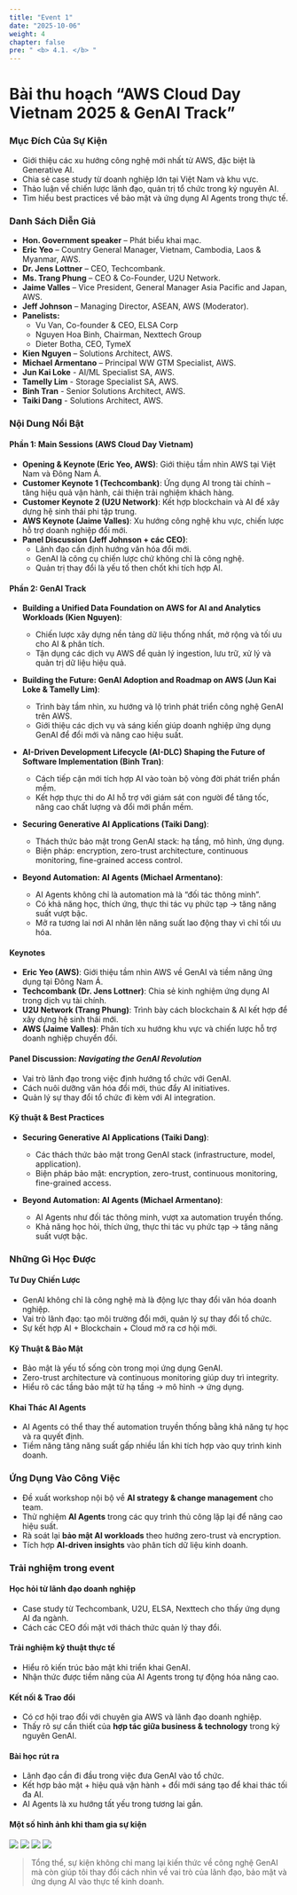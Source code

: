 ```yaml
---
title: "Event 1"
date: "2025-10-06"
weight: 4
chapter: false
pre: " <b> 4.1. </b> "
---
```


# Bài thu hoạch “AWS Cloud Day Vietnam 2025 & GenAI Track”

### Mục Đích Của Sự Kiện

- Giới thiệu các xu hướng công nghệ mới nhất từ AWS, đặc biệt là Generative AI.
- Chia sẻ case study từ doanh nghiệp lớn tại Việt Nam và khu vực.
- Thảo luận về chiến lược lãnh đạo, quản trị tổ chức trong kỷ nguyên AI.
- Tìm hiểu best practices về bảo mật và ứng dụng AI Agents trong thực tế.

### Danh Sách Diễn Giả

- **Hon. Government speaker** – Phát biểu khai mạc.
- **Eric Yeo** – Country General Manager, Vietnam, Cambodia, Laos & Myanmar, AWS.
- **Dr. Jens Lottner** – CEO, Techcombank.
- **Ms. Trang Phung** – CEO & Co-Founder, U2U Network.
- **Jaime Valles** – Vice President, General Manager Asia Pacific and Japan, AWS.
- **Jeff Johnson** – Managing Director, ASEAN, AWS (Moderator).
- **Panelists:**
    - Vu Van, Co-founder & CEO, ELSA Corp
    - Nguyen Hoa Binh, Chairman, Nexttech Group
    - Dieter Botha, CEO, TymeX
- **Kien Nguyen** – Solutions Architect, AWS.
- **Michael Armentano** – Principal WW GTM Specialist, AWS.
- **Jun Kai Loke** - AI/ML Specialist SA, AWS.
- **Tamelly Lim** - Storage Specialist SA, AWS.
- **Binh Tran** - Senior Solutions Architect, AWS.
- **Taiki Dang** - Solutions Architect, AWS.

### Nội Dung Nổi Bật

#### Phần 1: Main Sessions (AWS Cloud Day Vietnam)

- **Opening & Keynote (Eric Yeo, AWS)**: Giới thiệu tầm nhìn AWS tại Việt Nam và Đông Nam Á.
- **Customer Keynote 1 (Techcombank)**: Ứng dụng AI trong tài chính – tăng hiệu quả vận hành, cải thiện trải nghiệm khách hàng.
- **Customer Keynote 2 (U2U Network)**: Kết hợp blockchain và AI để xây dựng hệ sinh thái phi tập trung.
- **AWS Keynote (Jaime Valles)**: Xu hướng công nghệ khu vực, chiến lược hỗ trợ doanh nghiệp đổi mới.
- **Panel Discussion (Jeff Johnson + các CEO)**:
    - Lãnh đạo cần định hướng văn hóa đổi mới.
    - GenAI là công cụ chiến lược chứ không chỉ là công nghệ.
    - Quản trị thay đổi là yếu tố then chốt khi tích hợp AI.

#### Phần 2: GenAI Track

- **Building a Unified Data Foundation on AWS for AI and Analytics Workloads (Kien Nguyen)**:
    - Chiến lược xây dựng nền tảng dữ liệu thống nhất, mở rộng và tối ưu cho AI & phân tích.
    - Tận dụng các dịch vụ AWS để quản lý ingestion, lưu trữ, xử lý và quản trị dữ liệu hiệu quả.

- **Building the Future: GenAI Adoption and Roadmap on AWS (Jun Kai Loke & Tamelly Lim)**:
    - Trình bày tầm nhìn, xu hướng và lộ trình phát triển công nghệ GenAI trên AWS.
    - Giới thiệu các dịch vụ và sáng kiến giúp doanh nghiệp ứng dụng GenAI để đổi mới và nâng cao hiệu suất.

- **AI-Driven Development Lifecycle (AI-DLC) Shaping the Future of Software Implementation (Binh Tran)**:
    - Cách tiếp cận mới tích hợp AI vào toàn bộ vòng đời phát triển phần mềm.
    - Kết hợp thực thi do AI hỗ trợ với giám sát con người để tăng tốc, nâng cao chất lượng và đổi mới phần mềm.

- **Securing Generative AI Applications (Taiki Dang)**:
    - Thách thức bảo mật trong GenAI stack: hạ tầng, mô hình, ứng dụng.
    - Biện pháp: encryption, zero-trust architecture, continuous monitoring, fine-grained access control.

- **Beyond Automation: AI Agents (Michael Armentano)**:
    - AI Agents không chỉ là automation mà là “đối tác thông minh”.
    - Có khả năng học, thích ứng, thực thi tác vụ phức tạp → tăng năng suất vượt bậc.
    - Mở ra tương lai nơi AI nhân lên năng suất lao động thay vì chỉ tối ưu hóa.

#### Keynotes

- **Eric Yeo (AWS)**: Giới thiệu tầm nhìn AWS về GenAI và tiềm năng ứng dụng tại Đông Nam Á.
- **Techcombank (Dr. Jens Lottner)**: Chia sẻ kinh nghiệm ứng dụng AI trong dịch vụ tài chính.
- **U2U Network (Trang Phung)**: Trình bày cách blockchain & AI kết hợp để xây dựng hệ sinh thái mới.
- **AWS (Jaime Valles)**: Phân tích xu hướng khu vực và chiến lược hỗ trợ doanh nghiệp chuyển đổi.

#### Panel Discussion: *Navigating the GenAI Revolution*

- Vai trò lãnh đạo trong việc định hướng tổ chức với GenAI.
- Cách nuôi dưỡng văn hóa đổi mới, thúc đẩy AI initiatives.
- Quản lý sự thay đổi tổ chức đi kèm với AI integration.

#### Kỹ thuật & Best Practices

- **Securing Generative AI Applications (Taiki Dang)**:
    - Các thách thức bảo mật trong GenAI stack (infrastructure, model, application).
    - Biện pháp bảo mật: encryption, zero-trust, continuous monitoring, fine-grained access.

- **Beyond Automation: AI Agents (Michael Armentano)**:
    - AI Agents như đối tác thông minh, vượt xa automation truyền thống.
    - Khả năng học hỏi, thích ứng, thực thi tác vụ phức tạp → tăng năng suất vượt bậc.

### Những Gì Học Được

#### Tư Duy Chiến Lược

- GenAI không chỉ là công nghệ mà là động lực thay đổi văn hóa doanh nghiệp.
- Vai trò lãnh đạo: tạo môi trường đổi mới, quản lý sự thay đổi tổ chức.
- Sự kết hợp AI + Blockchain + Cloud mở ra cơ hội mới.

#### Kỹ Thuật & Bảo Mật

- Bảo mật là yếu tố sống còn trong mọi ứng dụng GenAI.
- Zero-trust architecture và continuous monitoring giúp duy trì integrity.
- Hiểu rõ các tầng bảo mật từ hạ tầng → mô hình → ứng dụng.

#### Khai Thác AI Agents

- AI Agents có thể thay thế automation truyền thống bằng khả năng tự học và ra quyết định.
- Tiềm năng tăng năng suất gấp nhiều lần khi tích hợp vào quy trình kinh doanh.

### Ứng Dụng Vào Công Việc

- Đề xuất workshop nội bộ về **AI strategy & change management** cho team.
- Thử nghiệm **AI Agents** trong các quy trình thủ công lặp lại để nâng cao hiệu suất.
- Rà soát lại **bảo mật AI workloads** theo hướng zero-trust và encryption.
- Tích hợp **AI-driven insights** vào phân tích dữ liệu kinh doanh.

### Trải nghiệm trong event

#### Học hỏi từ lãnh đạo doanh nghiệp

- Case study từ Techcombank, U2U, ELSA, Nexttech cho thấy ứng dụng AI đa ngành.
- Cách các CEO đối mặt với thách thức quản lý thay đổi.

#### Trải nghiệm kỹ thuật thực tế

- Hiểu rõ kiến trúc bảo mật khi triển khai GenAI.
- Nhận thức được tiềm năng của AI Agents trong tự động hóa nâng cao.

#### Kết nối & Trao đổi

- Có cơ hội trao đổi với chuyên gia AWS và lãnh đạo doanh nghiệp.
- Thấy rõ sự cần thiết của **hợp tác giữa business & technology** trong kỷ nguyên GenAI.

#### Bài học rút ra

- Lãnh đạo cần đi đầu trong việc đưa GenAI vào tổ chức.
- Kết hợp bảo mật + hiệu quả vận hành + đổi mới sáng tạo để khai thác tối đa AI.
- AI Agents là xu hướng tất yếu trong tương lai gần.

#### Một số hình ảnh khi tham gia sự kiện

![](/images/4-Events/Event1.1.jpg)
![](/images/4-Events/Event1.2.jpg)
![](/images/4-Events/Event1.3.jpg)
![](/images/4-Events/Event1.4.jpg)

> Tổng thể, sự kiện không chỉ mang lại kiến thức về công nghệ GenAI mà còn giúp tôi thay đổi cách nhìn về vai trò của lãnh đạo, bảo mật và ứng dụng AI vào thực tế kinh doanh.
